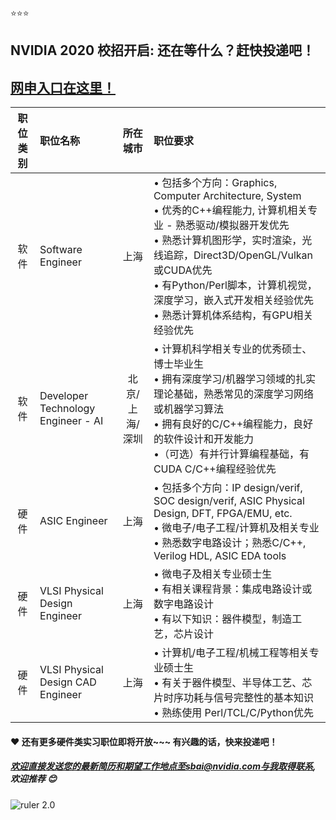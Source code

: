 :star::star::star:
## NVIDIA 2020 校招开启: 还在等什么？赶快投递吧！

## [网申入口在这里！](http://campus.51job.com/nvidia2020 "悬停显示")

| 职位类别 | 职位名称 | 所在城市  | 职位要求 |
|:---------------:| :------------ |:---------------:| :-----|
|软件| Software Engineer   | 上海| •  包括多个方向：Graphics, Computer Architecture, System <br /> • 优秀的C++编程能力,  计算机相关专业 - 熟悉驱动/模拟器开发优先<br /> •  熟悉计算机图形学，实时渲染，光线追踪，Direct3D/OpenGL/Vulkan 或CUDA优先<br /> •  有Python/Perl脚本，计算机视觉，深度学习，嵌入式开发相关经验优先<br /> •  熟悉计算机体系结构，有GPU相关经验优先|
|软件| Developer Technology Engineer - AI      | 北京/上海/深圳     |  • 计算机科学相关专业的优秀硕士、博士毕业生 <br />• 拥有深度学习/机器学习领域的扎实理论基础，熟悉常见的深度学习网络或机器学习算法<br />• 拥有良好的C/C++编程能力，良好的软件设计和开发能力<br />•（可选）有并行计算编程基础，有CUDA C/C++编程经验优先<br /> |
|硬件| ASIC Engineer | 上海       |    • 包括多个方向：IP design/verif, SOC design/verif, ASIC Physical Design, DFT, FPGA/EMU, etc.  <br />• 微电子/电子工程/计算机及相关专业<br />• 熟悉数字电路设计；熟悉C/C++, Verilog HDL, ASIC EDA tools<br /> |
|硬件| VLSI Physical Design Engineer| 上海       |    • 微电子及相关专业硕士生<br />• 有相关课程背景：集成电路设计或数字电路设计<br />• 有以下知识：器件模型，制造工艺，芯片设计<br /> |
|硬件| VLSI Physical Design CAD Engineer | 上海       |    • 计算机/电子工程/机械工程等相关专业硕士生<br />• 有关于器件模型、半导体工艺、芯片时序功耗与信号完整性的基本知识<br />• 熟练使用 Perl/TCL/C/Python优先<br /> |



#### :hearts: 还有更多硬件类实习职位即将开放~~~ 有兴趣的话，快来投递吧！



##### 欢迎直接发送您的最新简历和期望工作地点至sbai@nvidia.com与我取得联系, 欢迎推荐 :blush:


![ruler 2.0](https://gear.nvidia.com/Assets/ProductImages/NV00-0390-2_Full.jpg)

